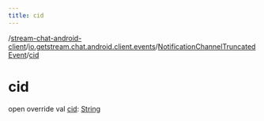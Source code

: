 ```yaml
---
title: cid
---
```

/[stream-chat-android-client](../../index.md)/[io.getstream.chat.android.client.events](../index.md)/[NotificationChannelTruncatedEvent](index.md)/[cid](cid.md)  
  
  
  
# cid  
open override val [cid](cid.md): [String](https://kotlinlang.org/api/latest/jvm/stdlib/kotlin/-string/index.html)
